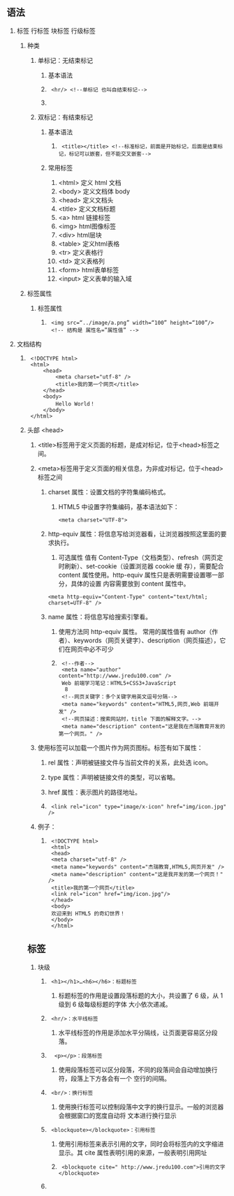 ## 语法

1. 标签  行标签 块标签 行级标签

    1. 种类

        1. 单标记：无结束标记

            1. 基本语法

            2. ```
                <hr/> <!--单标记 也叫自结束标记-->
                ```

            3. 

        2. 双标记：有结束标记

            1. 基本语法

                1. ```
                    <title></title> <!--标准标记，前面是开始标记，后面是结束标记，标记可以嵌套，但不能交叉嵌套-->
                    ```

            2. 常用标签

                1. \<html> 定义 html 文档  
                2. \<body> 定义文档体 body
                3. \<head> 定义文档头
                4. \<title> 定义文档标题
                5. \<a> html 链接标签
                6. \<img> html图像标签
                7. \<div> html层块
                8. \<table> 定义html表格
                9. \<tr> 定义表格行
                10. \<td> 定义表格列
                11. \<form> html表单标签
                12. \<input> 定义表单的输入域

    2. 标签属性

        1. 标签属性

            1. ```
                <img src=“../image/a.png” width=“100” height=“100”/>
                <!-- 结构是 属性名=”属性值” -->
                ```

2. 文档结构

    1. ```
        <!DOCTYPE html>
        <html>
        	<head>
        		<meta charset="utf-8" />
        		<title>我的第一个网页</title>
        	</head>
        	<body>
        		Hello World！
        	</body>
        </html>
        ```

    2. 头部 \<head>

        1. \<title>标签用于定义页面的标题，是成对标记，位于\<head>标签之间。

        2. \<meta>标签用于定义页面的相关信息，为非成对标记，位于\<head>标签之间

            1. charset 属性：设置文档的字符集编码格式。

                1.  HTML5 中设置字符集编码，基本语法如下： 

                    ```
                    <meta charset="UTF-8">
                    ```

            2. http-equiv 属性：将信息写给浏览器看，让浏览器按照这里面的要求执行。

                1. 可选属性 值有 Content-Type（文档类型）、refresh（网页定时刷新）、set-cookie（设置浏览器 cookie 缓 存），需要配合 content 属性使用。http-equiv 属性只是表明需要设置哪一部分，具体的设置 内容需要放到 content 属性中。

                ```
                <meta http-equiv="Content-Type" content="text/html; charset=UTF-8" />
                ```

            3. name 属性：将信息写给搜索引擎看。

                1. 使用方法同 http-equiv 属性。 常用的属性值有 author（作者）、keywords（网页关键字）、description（网页描述），它 们在网页中必不可少

                2. ```
                    <!--作者-->
                    <meta name="author" content="http://www.jredu100.com" />
                    Web 前端学习笔记：HTML5+CSS3+JavaScript
                     8
                    <!--网页关键字：多个关键字用英文逗号分隔-->
                    <meta name="keywords" content="HTML5,网页,Web 前端开发" />
                    <!--网页描述：搜索网站时，title 下面的解释文字。-->
                    <meta name="description" content="这是我在杰瑞教育开发的第一个网页。" />
                    ```

        3. 使用标签可以加载一个图片作为网页图标。标签有如下属性： 

            1. rel 属性：声明被链接文件与当前文件的关系，此处选 icon。

            2. type 属性：声明被链接文件的类型，可以省略。

            3. href 属性：表示图片的路径地址。

            4. ```
                <link rel="icon" type="image/x-icon" href="img/icon.jpg" />
                ```

        4. 例子：

            1. ```
                <!DOCTYPE html>
                <html>
                <head>
                <meta charset="utf-8" />
                <meta name="keywords" content="杰瑞教育,HTML5,网页开发" />
                <meta name="description" content="这是我开发的第一个网页！" />
                <title>我的第一个网页</title>
                <link rel="icon" href="img/icon.jpg"/>
                </head>
                <body>
                欢迎来到 HTML5 的奇幻世界！
                </body>
                </html>
                ```

                

        ## 标签

        1. 块级

            1. ```
                <h1></h1>…<h6></h6>：标题标签 
                ```

                1. 标题标签的作用是设置段落标题的大小，共设置了 6 级，从 1 级到 6 级每级标题的字体 大小依次递减。

            2. ```
                <hr/>：水平线标签
                ```

                1. 水平线标签的作用是添加水平分隔线，让页面更容易区分段落。

            3. ```
                 <p></p>：段落标签
                ```

                1. 使用段落标签可以区分段落，不同的段落间会自动增加换行符，段落上下方各会有一个 空行的间隔。

                    

            4. ```
                <br/>：换行标签
                ```

                1. 使用换行标签可以控制段落中文字的换行显示。一般的浏览器会根据窗口的宽度自动将 文本进行换行显示

            5. ```
                <blockquote></blockquote>：引用标签
                ```

                1. 使用引用标签来表示引用的文字，同时会将标签内的文字缩进显示。其 cite 属性表明引用的来源，一般表明引用网址

                2. ```
                    <blockquote cite=" http://www.jredu100.com">引用的文字</blockquote>
                    ```

            6. 